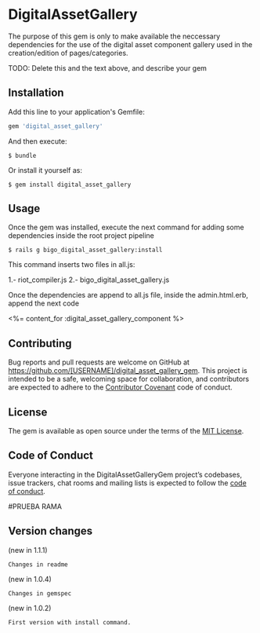 # DigitalAssetGallery

The purpose of this gem is only to make available the neccessary dependencies for the use of the digital asset component gallery used in the creation/edition of pages/categories.


TODO: Delete this and the text above, and describe your gem

## Installation

Add this line to your application's Gemfile:

```ruby
gem 'digital_asset_gallery'
```

And then execute:

    $ bundle

Or install it yourself as:

    $ gem install digital_asset_gallery

## Usage

Once the gem was installed, execute the next command for adding some dependencies inside the root project pipeline

    $ rails g bigo_digital_asset_gallery:install

This command inserts two files in all.js:

1.- riot_compiler.js
2.- bigo_digital_asset_gallery.js

Once the dependencies are append to all.js file, inside the admin.html.erb, append the next code

<%= content_for :digital_asset_gallery_component %>


## Contributing

Bug reports and pull requests are welcome on GitHub at https://github.com/[USERNAME]/digital_asset_gallery_gem. This project is intended to be a safe, welcoming space for collaboration, and contributors are expected to adhere to the [Contributor Covenant](http://contributor-covenant.org) code of conduct.

## License

The gem is available as open source under the terms of the [MIT License](https://opensource.org/licenses/MIT).

## Code of Conduct

Everyone interacting in the DigitalAssetGalleryGem project’s codebases, issue trackers, chat rooms and mailing lists is expected to follow the [code of conduct](https://github.com/[USERNAME]/digital_asset_gallery_gem/blob/master/CODE_OF_CONDUCT.md).

#PRUEBA RAMA
## Version changes
(new in 1.1.1)

    Changes in readme

(new in 1.0.4)

    Changes in gemspec

(new in 1.0.2)

    First version with install command.

